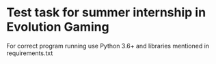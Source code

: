 # Test task for summer internship in Evolution Gaming
For correct program running use Python 3.6+ and libraries mentioned in requirements.txt  
